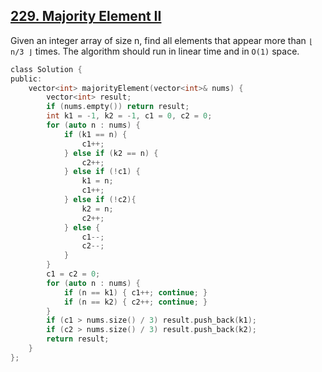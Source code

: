 ## [229. Majority Element II](https://leetcode.com/problems/majority-element-ii/#/description)

Given an integer array of size n, find all elements that appear more than `⌊ n/3 ⌋` times. The algorithm should run in linear time and in `O(1)` space.

```c
class Solution {
public:
    vector<int> majorityElement(vector<int>& nums) {
        vector<int> result;
        if (nums.empty()) return result;
        int k1 = -1, k2 = -1, c1 = 0, c2 = 0;
        for (auto n : nums) {
            if (k1 == n) {
                c1++;
            } else if (k2 == n) {
                c2++;
            } else if (!c1) {
                k1 = n;
                c1++;
            } else if (!c2){
                k2 = n;
                c2++;
            } else {
                c1--;
                c2--;
            }
        }
        c1 = c2 = 0;
        for (auto n : nums) {
            if (n == k1) { c1++; continue; }
            if (n == k2) { c2++; continue; }
        }
        if (c1 > nums.size() / 3) result.push_back(k1);
        if (c2 > nums.size() / 3) result.push_back(k2);
        return result;
    }
};
```